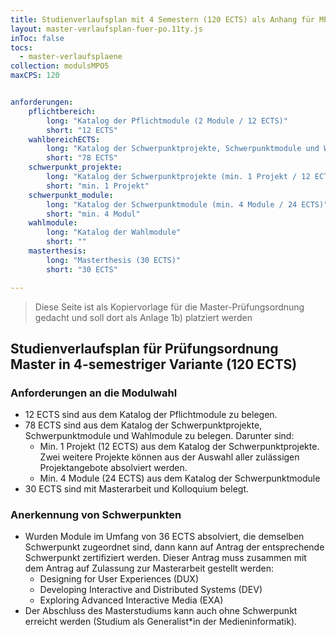 ```yaml
---
title: Studienverlaufsplan mit 4 Semestern (120 ECTS) als Anhang für MPO5
layout: master-verlaufsplan-fuer-po.11ty.js
inToc: false
tocs:
  - master-verlaufsplaene
collection: modulsMPO5
maxCPS: 120


anforderungen:
    pflichtbereich:
        long: "Katalog der Pflichtmodule (2 Module / 12 ECTS)"
        short: "12 ECTS"
    wahlbereichECTS: 
        long: "Katalog der Schwerpunktprojekte, Schwerpunktmodule und Wahlmodule (78 ECTS)"
        short: "78 ECTS"
    schwerpunkt_projekte:
        long: "Katalog der Schwerpunktprojekte (min. 1 Projekt / 12 ECTS)"
        short: "min. 1 Projekt"
    schwerpunkt_module:
        long: "Katalog der Schwerpunktmodule (min. 4 Module / 24 ECTS)"
        short: "min. 4 Modul"
    wahlmodule:
        long: "Katalog der Wahlmodule"
        short: ""
    masterthesis:
        long: "Masterthesis (30 ECTS)"
        short: "30 ECTS"

---
```


> Diese Seite ist als Kopiervorlage für die Master-Prüfungsordnung gedacht und soll dort als Anlage 1b) platziert werden

## Studienverlaufsplan für Prüfungsordnung Master in 4-semestriger Variante (120 ECTS)

### Anforderungen an die Modulwahl
* 12 ECTS sind aus dem Katalog der Pflichtmodule zu belegen.
* 78 ECTS sind aus dem Katalog der Schwerpunktprojekte, Schwerpunktmodule und Wahlmodule zu belegen. Darunter sind:
    * Min. 1 Projekt (12 ECTS) aus dem Katalog der Schwerpunktprojekte. Zwei weitere Projekte können aus der Auswahl aller zulässigen Projektangebote absolviert werden.
    * Min. 4 Module (24 ECTS) aus dem Katalog der Schwerpunktmodule
* 30 ECTS sind mit Masterarbeit und Kolloquium belegt.

### Anerkennung von Schwerpunkten
* Wurden Module im Umfang von 36 ECTS absolviert, die demselben Schwerpunkt zugeordnet sind, dann kann auf Antrag der entsprechende Schwerpunkt zertifiziert werden. Dieser Antrag muss zusammen mit dem Antrag auf Zulassung zur Masterarbeit gestellt werden:
    * Designing for User Experiences (DUX)
    * Developing Interactive and Distributed Systems (DEV)
    * Exploring Advanced Interactive Media (EXA)
* Der Abschluss des Masterstudiums kann auch ohne Schwerpunkt erreicht werden (Studium als Generalist\*in der Medieninformatik).
